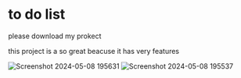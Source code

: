 # to do list

please download my prokect

this project is a so great beacuse it has very features

![Screenshot 2024-05-08 195631](https://github.com/HHJazi/botnetDetection/assets/111701210/33e218ca-5286-46cc-b88e-f7085ddacfc5)
![Screenshot 2024-05-08 195537](https://github.com/HHJazi/botnetDetection/assets/111701210/5c0ed60c-34a0-4f94-83c4-3d435b5e9e7c)
